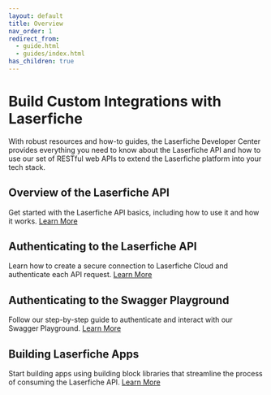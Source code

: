```yaml
---
layout: default
title: Overview
nav_order: 1
redirect_from:
  - guide.html
  - guides/index.html
has_children: true
---
```


<!--© 2024 Laserfiche.
See LICENSE-DOCUMENTATION and LICENSE-CODE in the project root for license information.-->

# Build Custom Integrations with Laserfiche
With robust resources and how-to guides, the Laserfiche Developer Center provides everything you need to know about the Laserfiche API and how to use our set of RESTful web APIs to extend the Laserfiche platform into your tech stack.

## Overview of the Laserfiche API

Get started with the Laserfiche API basics, including how to use it and how it works. [Learn More](./docs/api/guide_overview-of-the-laserfiche-api/)

## Authenticating to the Laserfiche API

Learn how to create a secure connection to Laserfiche Cloud and authenticate each API request. [Learn More](./docs/api/authentication/guide_authenticate-to-the-laserfiche-api)

## Authenticating to the Swagger Playground

Follow our step-by-step guide to authenticate and interact with our Swagger Playground. [Learn More](./docs/api/authentication/guide_authenticating-to-the-swagger-playground/)

## Building Laserfiche Apps

Start building apps using building block libraries that streamline the process of consuming the Laserfiche API. [Learn More](./docs/guides/guide_building-apps/)

